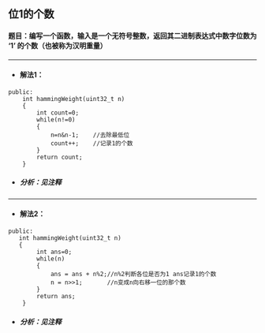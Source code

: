 ## 位1的个数
#### 题目：编写一个函数，输入是一个无符号整数，返回其二进制表达式中数字位数为 ‘1’ 的个数（也被称为汉明重量）
---
* #### 解法1：
```
public:
    int hammingWeight(uint32_t n) 
    {
        int count=0;
        while(n!=0)
        {
            n=n&n-1;    //去除最低位
            count++;    //记录1的个数
        }
        return count;
    }
```
* ##### 分析：见注释
---
* #### 解法2：
```
public:
   int hammingWeight(uint32_t n) 
   {
        int ans=0;
        while(n)
        {
            ans = ans + n%2;//n%2判断各位是否为1 ans记录1的个数
            n = n>>1;       //n变成n向右移一位的那个数
        }
        return ans;
    }
```
* ##### 分析：见注释